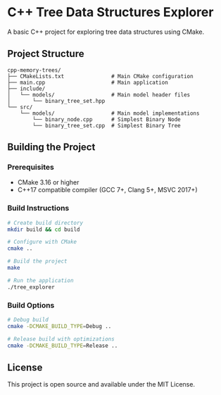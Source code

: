 # C++ Tree Data Structures Explorer

A basic C++ project for exploring tree data structures using CMake.

## Project Structure

```
cpp-memory-trees/
├── CMakeLists.txt               # Main CMake configuration
├── main.cpp                     # Main application
├── include/
│   └── models/                  # Main model header files
│       └── binary_tree_set.hpp 
└── src/
    └── models/                  # Main model implementations
        └── binary_node.cpp      # Simplest Binary Node 
        └── binary_tree_set.cpp  # Simplest Binary Tree 
```

## Building the Project

### Prerequisites

- CMake 3.16 or higher
- C++17 compatible compiler (GCC 7+, Clang 5+, MSVC 2017+)

### Build Instructions

```bash
# Create build directory
mkdir build && cd build

# Configure with CMake
cmake ..

# Build the project
make

# Run the application
./tree_explorer
```

### Build Options

```bash
# Debug build
cmake -DCMAKE_BUILD_TYPE=Debug ..

# Release build with optimizations
cmake -DCMAKE_BUILD_TYPE=Release ..
```

## License

This project is open source and available under the MIT License. 
